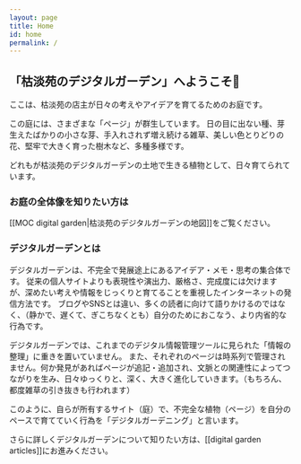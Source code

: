 ```yaml
---
layout: page
title: Home
id: home
permalink: /
---
```


## 「枯淡苑のデジタルガーデン」へようこそ🌱
ここは、枯淡苑の店主が日々の考えやアイデアを育てるためのお庭です。

この庭には、さまざまな「ページ」が群生しています。
日の目に出ない種、芽生えたばかりの小さな芽、手入れされず増え続ける雑草、美しい色とりどりの花、堅牢で大きく育った樹木など、多種多様です。

どれもが枯淡苑のデジタルガーデンの土地で生きる植物として、日々育てられています。

### お庭の全体像を知りたい方は
[[MOC digital garden|枯淡苑のデジタルガーデンの地図]]をご覧ください。

### デジタルガーデンとは
デジタルガーデンは、不完全で発展途上にあるアイデア・メモ・思考の集合体です。
従来の個人サイトよりも表現性や演出力、厳格さ、完成度には欠けますが、深めたい考えや情報をじっくりと育てることを重視したインターネットの発信方法です。
ブログやSNSとは違い、多くの読者に向けて語りかけるのではなく、（静かで、遅くて、ぎこちなくとも）自分のためにおこなう、より内省的な行為です。

デジタルガーデンでは、これまでのデジタル情報管理ツールに見られた「情報の整理」に重きを置いていません。
また、それぞれのページは時系列で管理されません。何か発見があればページが追記・追加され、文脈との関連性によってつながりを生み、日々ゆっくりと、深く、大きく進化していきます。（もちろん、都度雑草の引き抜きも行われます）

このように、自らが所有するサイト（庭）で、不完全な植物（ページ）を自分のペースで育てていく行為を「デジタルガーデニング」と言います。

さらに詳しくデジタルガーデンについて知りたい方は、[[digital garden articles]]にお進みください。
